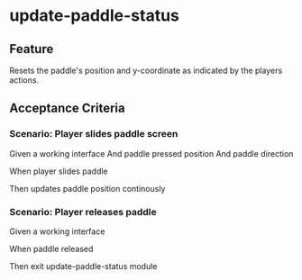 # update-paddle-status

## Feature

Resets the paddle's position and y-coordinate
as indicated by the players actions.

## Acceptance Criteria

### Scenario: Player slides paddle screen

Given a working interface
And paddle pressed position
And paddle direction

When player slides paddle

Then updates paddle position continously

### Scenario: Player releases paddle

Given a working interface

When paddle released

Then exit update-paddle-status module